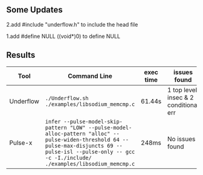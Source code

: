 ## Some Updates

2.add #include "underflow.h" to include the head file

1.add #define NULL ((void*)0) to define NULL

## Results

|Tool|Command Line|exec time|issues found|Debug File|
|----------------|-------------------------------|-----------------------------|---------------------------|----|
|Underflow|`./Underflow.sh ./examples/libsodium_memcmp.c`|61.44s|1 top level insec &  2 conditional err|results-libsodium_memcmp.txt|
|Pulse-x|`infer --pulse-model-skip-pattern "LOW" --pulse-model-alloc-pattern "alloc" --pulse-widen-threshold 64 --pulse-max-disjuncts 69 --pulse-isl --pulse-only -- gcc -c -I./include/ ./examples/libsodium_memcmp.c`|248ms|No issues found|libsodium_memcmp.html|

